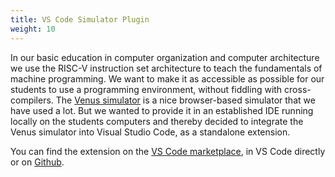 ```yaml
---
title: VS Code Simulator Plugin
weight: 10
---
```


In our basic education in computer organization and computer architecture we use
the RISC-V instruction set architecture to teach the fundamentals of machine
programming. We want to make it as accessible as possible for our students to
use a programming environment, without fiddling with cross-compilers. The [Venus
simulator](https://venus.cs61c.org/) is a nice browser-based simulator that we
have used a lot. But we wanted to provide it in an established IDE running
locally on the students computers and thereby decided to integrate the Venus
simulator into Visual Studio Code, as a standalone extension.

You can find the extension on the [VS Code
marketplace](https://marketplace.visualstudio.com/items?itemName=hm.riscv-venus),
in VS Code directly or on
[Github](https://github.com/hm-riscv/vscode-riscv-venus).


